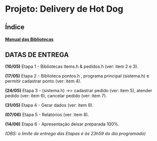 # Projeto: Delivery de Hot Dog

## Índice
#### [Manual das Bibliotecas](https://github.com/marcoadenadai/ERDA/blob/master/BIBLIOTECAS.md)

## DATAS DE ENTREGA
**(10/05)** Etapa 1 - Bibliotecas items.h & pedidos.h (ver: item 2 e 3).

**(17/05)** Etapa 2 - Biblioteca pontos.h , programa principal (sistema.h) e permitir cadastrar ponto (ver: item 4).

**(24/05)** Etapa 3 - (sistema.h) ->> cadastrar pedido (ver: item 5), atender pedido (ver: item 6), cancelar pedido (ver: item 7).

**(31/05)** Etapa 4 - Gerar dados (ver: item 9).

**(07/06)** Etapa 5 - Relatórios (ver: item 8).

**(14/06)** Etapa 6 - Apresentação deixar preparada 100%.

*(OBS: o limite de entrega das Etapas é às 23h59 do dia programado)*

